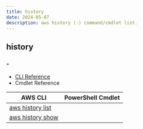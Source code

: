 ```yaml
---
title: history
date: 2024-05-07
description: aws history (-) command/cmdlet list.
---
```


## history

### -

* [CLI Reference](https://awscli.amazonaws.com/v2/documentation/api/latest/reference/history/index.html)
* Cmdlet Reference

|AWS CLI|PowerShell Cmdlet|
|----|----|
|[aws history list](https://awscli.amazonaws.com/v2/documentation/api/latest/reference/history/list.html)||
|[aws history show](https://awscli.amazonaws.com/v2/documentation/api/latest/reference/history/show.html)||

